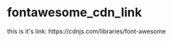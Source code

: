 # fontawesome_cdn_link
<link rel="stylesheet" href="https://cdnjs.cloudflare.com/ajax/libs/font-awesome/6.0.0-beta3/css/all.min.css" />
this is it's link: https://cdnjs.com/libraries/font-awesome
